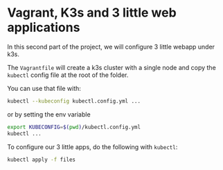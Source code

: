 # Vagrant, K3s and 3 little web applications

In this second part of the project, we will configure 3 little webapp under k3s.

The `Vagrantfile` will create a k3s cluster with a single node and copy the `kubectl` config file at the root of the folder.

You can use that file with:

```bash
kubectl --kubeconfig kubectl.config.yml ...
```

or by setting the env variable

```bash
export KUBECONFIG=$(pwd)/kubectl.config.yml
kubectl ...
```

To configure our 3 little apps, do the following with `kubectl`:

```bash
kubectl apply -f files
```
